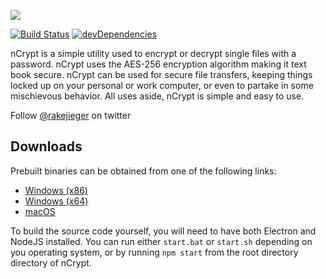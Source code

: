 ![](http://vectr.com/jakerieger/vsisib8liI.png?width=475&height=162&select=vsisib8liIpage0&cache=off)

[![Build Status](https://travis-ci.org/jakerieger/nCrypt.svg?branch=master)](https://travis-ci.org/jakerieger/nCrypt)
[![devDependencies](https://david-dm.org/jakerieger/nCrypt.svg)](https://david-dm.org/jakerieger/nCrypt.svg)

nCrypt is a simple utility used to encrypt or decrypt single files with a password. nCrypt uses the AES-256 encryption algorithm making it text book secure. nCrypt can be used for secure file transfers, keeping things locked up on your personal or work computer, or even to partake in some mischievous behavior. All uses aside, nCrypt is simple and easy to use.

Follow [@rakejieger](https://www.twitter.com/rakejieger) on twitter

## Downloads
Prebuilt binaries can be obtained from one of the following links:

* [Windows (x86)](http://www.domain.com)
* [Windows (x64)](http://www.domain.com)
* [macOS](http://www.domain.com)

To build the source code yourself, you will need to have both Electron and NodeJS installed. You can run either `start.bat` or `start.sh` depending on you operating system, or by running `npm start` from the root directory directory of nCrypt.

